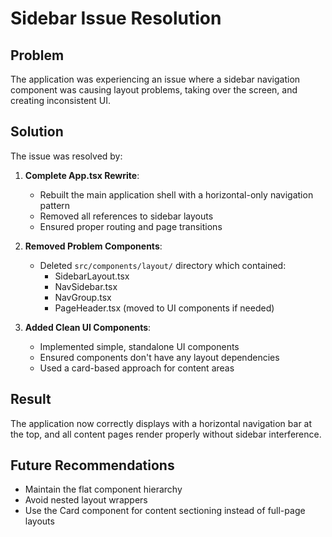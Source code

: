 # Sidebar Issue Resolution

## Problem
The application was experiencing an issue where a sidebar navigation component was causing layout problems, taking over the screen, and creating inconsistent UI.

## Solution
The issue was resolved by:

1. **Complete App.tsx Rewrite**:
   - Rebuilt the main application shell with a horizontal-only navigation pattern
   - Removed all references to sidebar layouts
   - Ensured proper routing and page transitions

2. **Removed Problem Components**:
   - Deleted `src/components/layout/` directory which contained:
     - SidebarLayout.tsx
     - NavSidebar.tsx
     - NavGroup.tsx
     - PageHeader.tsx (moved to UI components if needed)

3. **Added Clean UI Components**:
   - Implemented simple, standalone UI components
   - Ensured components don't have any layout dependencies
   - Used a card-based approach for content areas

## Result
The application now correctly displays with a horizontal navigation bar at the top, and all content pages render properly without sidebar interference.

## Future Recommendations
- Maintain the flat component hierarchy
- Avoid nested layout wrappers
- Use the Card component for content sectioning instead of full-page layouts
